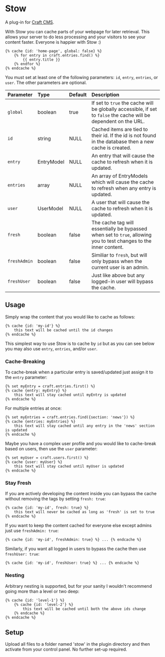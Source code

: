 Stow
====

A plug-in for [Craft CMS](http://buildwithcraft.com/).

With Stow you can cache parts of your webpage for later retrieval. This allows your server to do less processing and your visitors to see your content faster. Everyone is happier with Stow :)

    {% cache {id: 'home-page', global: false} %}
        {% for entry in craft.entries.find() %}
            {{ entry.title }}
        {% endfor %}
    {% endcache %}
    
You must set at least one of the following parameters: `id`, `entry`, `entries`, or `user`. The other parameters are optional.

Parameter                | Type    | Default     | Description
:----------------------- | :------ | :---------- | :------------------------------------------------------
`global`                 | boolean  | true | If set to `true` the cache will be globally accessible, if set to `false` the cache will be dependent on the URL.
`id`                     | string | NULL        | Cached items are tied to their id. If the id is not found in the database then a new cache is created.
`entry` | EntryModel | NULL | An entry that will cause the cache to refresh when it is updated.
`entries` | array | NULL | An array of EntryModels which will cause the cache to refresh when any entry is updated.
`user` | UserModel | NULL | A user that will cause the cache to refresh when it is updated.
`fresh` | boolean | false | The cache tag will essentially be bypassed when set to `true`, allowing you to test changes to the inner content.
`freshAdmin` | boolean | false | Similiar to `fresh`, but will only bypass when the current user is an admin.
`freshUser` | boolean | false | Just like above but any logged-in user will bypass the cache.

Usage
---

Simply wrap the content that you would like to cache as follows:

    {% cache {id: 'my-id'} %}
        this text will be cached until the id changes
    {% endcache %}
    
This simplest way to use Stow is to cache by `id` but as you can see below you may also use `entry`, `entries`, and/or `user`.
    
### Cache-Breaking
    
To cache-break when a particular entry is saved/updated just assign it to the `entry` parameter:

    {% set myEntry = craft.entries.first() %}
    {% cache {entry: myEntry} %}
        this text will stay cached until myEntry is updated
    {% endcache %}
    
For multiple entries at once:

    {% set myEntries = craft.entries.find({section: 'news'}) %}
    {% cache {entries: myEntries} %}
        this text will stay cached until any entry in the 'news' section is updated
    {% endcache %}

Maybe you have a complex user profile and you would like to cache-break based on users, then use the `user` parameter:

    {% set myUser = craft.users.first() %}
    {% cache {user: myUser} %}
        this text will stay cached until myUser is updated
    {% endcache %}
    
### Stay Fresh
    
If you are actively developing the content inside you can bypass the cache without removing the tags by setting `fresh: true`:

    {% cache {id: 'my-id', fresh: true} %}
        this text will never be cached as long as 'fresh' is set to true
    {% endcache %}
    
If you want to keep the content cached for everyone else except admins just use `freshAdmin: true`:

    {% cache {id: 'my-id', freshAdmin: true} %} ... {% endcache %}

Similarly, if you want all logged in users to bypass the cache then use `freshUser: true`:

    {% cache {id: 'my-id', freshUser: true} %} ... {% endcache %}
    
### Nesting
    
Arbitrary nesting is supported, but for your sanity I wouldn't recommend going more than a level or two deep:

    {% cache {id: 'level-1'} %}
        {% cache {id: 'level-2'} %}
            this text will be cached until both the above ids change
        {% endcache %}
    {% endcache %}


Setup
---

Upload all files to a folder named 'stow' in the plugin directory and then activate from your control panel. No further set-up required.
